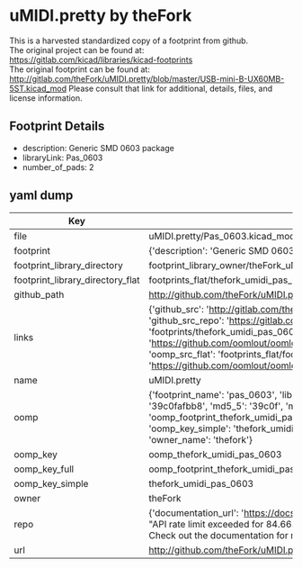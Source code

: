 # uMIDI.pretty by theFork  
This is a harvested standardized copy of a footprint from github.  
The original project can be found at:  
https://gitlab.com/kicad/libraries/kicad-footprints  
The original footprint can be found at:
http://gitlab.com/theFork/uMIDI.pretty/blob/master/USB-mini-B-UX60MB-5ST.kicad_mod
Please consult that link for additional, details, files, and license information.  
## Footprint Details
* description: Generic SMD 0603 package  
* libraryLink: Pas_0603  
* number_of_pads: 2  
## yaml dump  
| Key | Value |  
| --- | --- |  
| file | uMIDI.pretty/Pas_0603.kicad_mod |  
| footprint | {'description': 'Generic SMD 0603 package', 'libraryLink': 'Pas_0603', 'number_of_pads': 2} |  
| footprint_library_directory | footprint_library_owner/theFork_uMIDI.pretty |  
| footprint_library_directory_flat | footprints_flat/thefork_umidi_pas_0603/working |  
| github_path | http://github.com/theFork/uMIDI.pretty/blob/master/Pas_0603.kicad_mod |  
| links | {'github_src': 'http://gitlab.com/theFork/uMIDI.pretty/blob/master/USB-mini-B-UX60MB-5ST.kicad_mod', 'github_src_repo': 'https://gitlab.com/kicad/libraries/kicad-footprints', 'oomp_bot': 'footprints/thefork_umidi_pas_0603/working', 'oomp_bot_github': 'https://github.com/oomlout/oomlout_oomp_footprint_bot/tree/main/footprints/thefork_umidi_pas_0603/working', 'oomp_src_flat': 'footprints_flat/footprints_flat/thefork_umidi_pas_0603/working', 'oomp_src_flat_github': 'https://github.com/oomlout/oomlout_oomp_footprint_src/tree/main/footprints_flat/thefork_umidi_pas_0603/working'} |  
| name | uMIDI.pretty |  
| oomp | {'footprint_name': 'pas_0603', 'library_name': 'umidi', 'md5': '39c0fafbb8c784aa26e748cb8bfd8f72', 'md5_10': '39c0fafbb8', 'md5_5': '39c0f', 'md5_6': '39c0fa', 'oomp_key': 'oomp_thefork_umidi_pas_0603', 'oomp_key_extra': 'oomp_footprint_thefork_umidi_pas_0603', 'oomp_key_full': 'oomp_footprint_thefork_umidi_pas_0603_39c0fa', 'oomp_key_simple': 'thefork_umidi_pas_0603', 'original_filename': 'uMIDI.pretty/Pas_0603.kicad_mod', 'owner_name': 'thefork'} |  
| oomp_key | oomp_thefork_umidi_pas_0603 |  
| oomp_key_full | oomp_footprint_thefork_umidi_pas_0603 |  
| oomp_key_simple | thefork_umidi_pas_0603 |  
| owner | theFork |  
| repo | {'documentation_url': 'https://docs.github.com/rest/overview/resources-in-the-rest-api#rate-limiting', 'message': "API rate limit exceeded for 84.66.173.59. (But here's the good news: Authenticated requests get a higher rate limit. Check out the documentation for more details.)"} |  
| url | http://github.com/theFork/uMIDI.pretty |  

